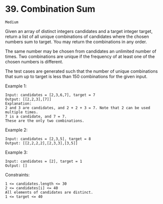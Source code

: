 # 39. Combination Sum

`Medium`

Given an array of distinct integers candidates and a target integer target, return a list of all unique combinations of candidates where the chosen numbers sum to target. You may return the combinations in any order.

The same number may be chosen from candidates an unlimited number of times. Two combinations are unique if the
frequency of at least one of the chosen numbers is different.

The test cases are generated such that the number of unique combinations that sum up to target is less than 150 combinations for the given input.

Example 1:

```text
Input: candidates = [2,3,6,7], target = 7
Output: [[2,2,3],[7]]
Explanation:
2 and 3 are candidates, and 2 + 2 + 3 = 7. Note that 2 can be used multiple times.
7 is a candidate, and 7 = 7.
These are the only two combinations.
```

Example 2:

```text
Input: candidates = [2,3,5], target = 8
Output: [[2,2,2,2],[2,3,3],[3,5]]
```

Example 3:

```text
Input: candidates = [2], target = 1
Output: []
```

Constraints:

```text
1 <= candidates.length <= 30
2 <= candidates[i] <= 40
All elements of candidates are distinct.
1 <= target <= 40
```
